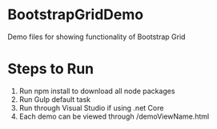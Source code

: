# BootstrapGridDemo
Demo files for showing functionality of Bootstrap Grid

# Steps to Run
1. Run npm install to download all node packages
2. Run Gulp default task
3. Run through Visual Studio if using .net Core
4. Each demo can be viewed through /demoViewName.html
